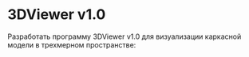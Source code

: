 # 3DViewer v1.0

Разработать программу 3DViewer v1.0 для визуализации каркасной модели в трехмерном пространстве:
